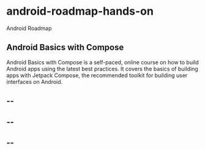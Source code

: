 # android-roadmap-hands-on
Android Roadmap


## Android Basics with Compose
Android Basics with Compose is a self-paced, online course on how to build Android apps using the latest best practices. It covers the basics of building apps with Jetpack Compose, the recommended toolkit for building user interfaces on Android.

## --

## --

## --
